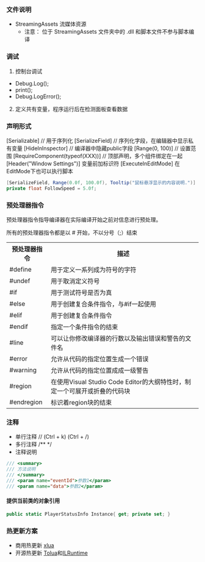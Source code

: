 ### 文件说明
- StreamingAssets 流媒体资源
  - 注意： 位于 StreamingAssets 文件夹中的 .dll 和脚本文件不参与脚本编译

### 调试
1. 控制台调试
- Debug.Log();
- print();
- Debug.LogError();
2. 定义共有变量，程序运行后在检测面板查看数据

### 声明形式
[Serializable] // 用于序列化
[SerializeField] // 序列化字段，在编辑器中显示私有变量
[HideInInspector] // 编译器中隐藏public字段
[Range(0, 100)] // 设置范围
[RequireComponent(typeof(XXX))] // 顶部声明，多个组件绑定在一起
[Header("Window Settings")] 变量前加标识符
[ExecuteInEditMode] 在EditMode下也可以执行脚本
```C#
[SerializeField, Range(0.0f, 100.0f), Tooltip("鼠标悬浮显示的内容说明.")]
private float FollowSpeed = 5.0f;
```

### 预处理器指令
预处理器指令指导编译器在实际编译开始之前对信息进行预处理。

所有的预处理器指令都是以 # 开始，不以分号（;）结束

<table><tbody>
  <tr>
    <th>预处理器指令</th><th>描述</th>
  </tr>
  <tr>
    <td>#define</td>
    <td>用于定义一系列成为符号的字符</td>
  </tr>
  <tr>
    <td>#undef</td>
    <td>用于取消定义符号</td>
  </tr>
  <tr>
    <td>#if</td>
    <td>用于测试符号是否为真</td>
  </tr>
  <tr>
    <td>#else</td>
    <td>用于创建复合条件指令，与#if一起使用</td>
  </tr>
  <tr>
    <td>#elif</td>
    <td>用于创建复合条件指令</td>
  </tr>
  <tr>
    <td>#endif</td>
    <td>指定一个条件指令的结束</td>
  </tr>
  <tr>
    <td>#line</td>
    <td>可以让你修改编译器的行数以及输出错误和警告的文件名</td>
  </tr>
  <tr>
    <td>#error</td>
    <td>允许从代码的指定位置生成一个错误</td>
  </tr>
  <tr>
    <td>#warning</td>
    <td>允许从代码的指定位置成成一级警告</td>
  </tr>
  <tr>
    <td>#region</td>
    <td>在使用Visual Studio Code Editor的大纲特性时，制定一个可展开或折叠的代码块</td>
  </tr>
  <tr>
    <td>#endregion</td>
    <td>标识着region块的结束</td>
  </tr>
</table>

### 注释
- 单行注释 // (Ctrl + k) (Ctrl + /) 
- 多行注释 /** */
- 注释说明
```C#
/// <summary>
/// 方法说明
/// </summary>
/// <param name="eventId">参数1</param>
/// <param name="data">参数2</param>
```

#### 提供当前类的对象引用
```c#
public static PlayerStatusInfo Instance{ get; private set; }
```

### 热更新方案
- 商用热更新 [xlua](https://github.com/Tencent/xLua)
- 开源热更新 [Tolua](https://github.com/topameng/tolua)和[ILRuntime](https://github.com/Ourpalm/ILRuntime)
